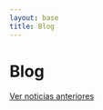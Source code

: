 ```yaml
---
layout: base
title: Blog
---
```


# Blog

<div id="tumblr-badge"></div>
<script type="text/javascript" src="js/tumblrBadge-1.1.js"></script>

<p>
<a href='http://www.tumblr.com/blog/pilas-engine'>Ver noticias anteriores</a>

